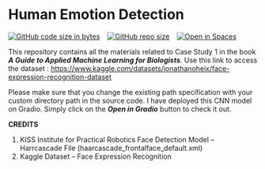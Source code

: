 # Human Emotion Detection
[![GitHub code size in bytes](https://img.shields.io/github/languages/code-size/Jishnnu/Emotion-Detection)](https://www.github.com/Jishnnu/Emotion-Detection) &ensp; [![GitHub repo size](https://img.shields.io/github/repo-size/Jishnnu/Emotion-Detection)](https://www.github.com/Jishnnu/Emotion-Detection) &ensp; [![Open in Spaces](https://huggingface.co/datasets/huggingface/badges/raw/main/open-in-hf-spaces-sm.svg)](https://huggingface.co/spaces/Jishnnu/Emotion-Detection)

This repository contains all the materials related to Case Study 1 in the book **_A Guide to Applied Machine Learning for Biologists_**. Use this link to access the dataset : https://www.kaggle.com/datasets/jonathanoheix/face-expression-recognition-dataset

Please make sure that you change the existing path specification with your custom directory path in the source code. I have deployed this CNN model on Gradio. Simply click on the **_Open in Gradio_** button to check it out.


**CREDITS**
1.	KISS Institute for Practical Robotics 
    Face Detection Model – Harrcascade File (haarcascade_frontalface_default.xml)
2.	Kaggle
    Dataset – Face Expression Recognition 
